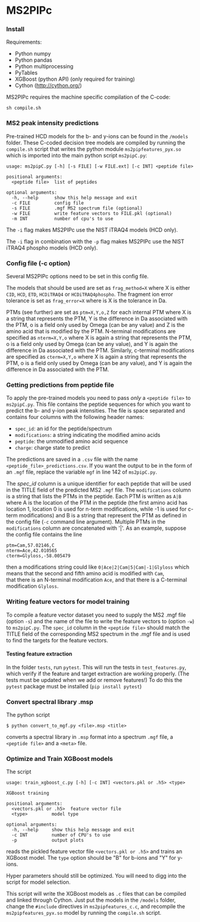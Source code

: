 # MS2PIPc

### Install

Requirements:

- Python numpy
- Python pandas
- Python multiprocessing
- PyTables
- XGBoost (python API) (only required for training)
- Cython (http://cython.org/)

MS2PIPc requires the machine specific compilation of the C-code:

```
sh compile.sh
```


### MS2 peak intensity predictions

Pre-trained HCD models for the b- and y-ions can be found in
the `/models` folder. These C-coded decision tree models are compiled
by running the `compile.sh` script that writes the python module
`ms2pipfeatures_pyx.so` which is imported into the main python script
`ms2pipC.py`:  

```
usage: ms2pipC.py [-h] [-s FILE] [-w FILE.ext] [-c INT] <peptide file>

positional arguments:
  <peptide file>  list of peptides

optional arguments:
  -h, --help      show this help message and exit
  -c FILE         config file
  -s FILE         .mgf MS2 spectrum file (optional)
  -w FILE         write feature vectors to FILE.pkl (optional)
  -m INT          number of cpu's to use
```

The `-i` flag makes MS2PIPc use the NIST iTRAQ4 models (HCD only).

The `-i` flag in combination with the `-p` flag makes MS2PIPc use the NIST iTRAQ4 phospho models (HCD only).

### Config file (-c option)

Several MS2PIPc options need to be set in this config file.

The models that should be used are set as `frag_method=X` where X is either `CID`,  `HCD`, `ETD`, `HCDiTRAQ4` or `HCDiTRAQ4phospho`.
The fragment ion error tolerance is set as `frag_error=X` where is X is the tolerance in Da.

PTMs (see further) are set as `ptm=X,Y,o,Z` for each internal PTM where X is a string that represents
the PTM, Y is the difference in Da associated with the PTM, o is a field only used by Omega (can be any value) and Z is the amino
acid that is modified by the PTM. N-terminal modifications are specified as `nterm=X,Y,o`
where X is again a string that represents the PTM, o is a field only used by Omega (can be any value), and Y is again the difference in Da associated with the PTM.
Similarly, c-terminal modifications are specified as `cterm=X,Y,o`
where X is again a string that represents the PTM, o is a field only used by Omega (can be any value), and Y is again the difference in Da associated with the PTM.

### Getting predictions from peptide file

To apply the pre-trained models you need to pass *only*  a `<peptide file>`
to `ms2pipC.py`. This file contains the peptide sequences for which you
want to predict the b- and y-ion peak intensities. The file is space
separated and contains four columns with the following header names:

- `spec_id`: an id for the peptide/spectrum
- `modifications`: a string indicating the modified amino acids
- `peptide`: the unmodified amino acid sequence
- `charge`: charge state to predict

The predictions are saved in a `.csv` file with the name `<peptide_file>_predictions.csv`.
If you want the output to be in the form of an `.mgf` file, replace the variable
`mgf` in line 142 of `ms2pipC.py`.

The *spec_id* column is a unique identifier for each peptide that will
be used in the TITLE field of the predicted MS2 `.mgf` file. The
`modifications` column is a string that lists the PTMs in the peptide. Each PTM is written as
`A|B` where A is the location of the PTM in the peptide (the first amino acid has location 1,
location 0 is used for n-term
modifications, while -1 is used for c-term modifications) and B is a string that represent the PTM
as defined in the config file (`-c` command line argument).
Multiple PTMs in the `modifications` column are concatenated with '|'.
As an example, suppose the config file contains the line

```
ptm=Cam,57.02146,C
nterm=Ace,42.010565
cterm=Glyloss,-58.005479
```

then a modifications string could like `0|Ace|2|Cam|5|Cam|-1|Glyloss` which means that the second
and fifth amino acid is modified with `Cam`,  
that there is an N-terminal modification `Ace`,
and that there is a C-terminal modification `Glyloss`.

### Writing feature vectors for model training

To compile a feature vector dataset you need to supply the
MS2 .mgf file (option `-s`) and the name of the file to write the feature
vectors to (option `-w`) to `ms2pipC.py`.
The `spec_id` column in the `<peptide file>` should match the TITLE field
of the corresponding MS2 spectrum in the .mgf file and is used to find
the targets for the feature vectors.

#### Testing feature extraction
In the folder `tests`, run `pytest`. This will run the tests in
`test_features.py`, which verify if the feature and target extraction are
working properly. (The tests must be updated when we add or remove features!)
To do this the `pytest` package must be installed (`pip install pytest`)

### Convert spectral library .msp

The python script

```
$ python convert_to_mgf.py <file>.msp <title>
```

converts a spectral library in `.msp` format into a spectrum `.mgf` file,
 a `<peptide file>` and a `<meta>` file.


### Optimize and Train XGBoost models

The script

```
usage: train_xgboost_c.py [-h] [-c INT] <vectors.pkl or .h5> <type>

XGBoost training

positional arguments:
  <vectors.pkl or .h5>  feature vector file
  <type>         model type

optional arguments:
  -h, --help     show this help message and exit
  -c INT         number of CPU's to use
  -p             output plots
```

reads the pickled feature vector file `<vectors.pkl or .h5>` and trains an
XGBoost model. The `type` option should be "B" for b-ions and "Y" for
y-ions.

Hyper parameters should still be optimized.
You will need to digg into the script for model selection.

This script will write the XGBoost models as `.c` files that can be compiled
and linked through Cython. Just put the models in the `/models` folder,
change the `#include` directives in `ms2pipfeatures_c.c`, and recompile
the `ms2pipfeatures_pyx.so` model by running the `compile.sh` script.
